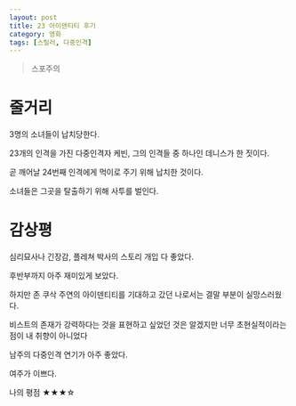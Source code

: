 ```yaml
---
layout: post
title: 23 아이덴티티 후기  
category: 영화
tags: [스릴러, 다중인격]
---
```


> 스포주의

# 줄거리
3명의 소녀들이 납치당한다.

23개의 인격을 가진 다중인격자 케빈, 그의 인격들 중 하나인 데니스가 한 짓이다.

곧 깨어날 24번째 인격에게 먹이로 주기 위해 납치한 것이다. 

소녀들은 그곳을 탈출하기 위해 사투를 벌인다.

# 감상평
심리묘사나 긴장감, 플레쳐 박사의 스토리 개입 다 좋았다.

후반부까지 아주 재미있게 보았다.

하지만 존 쿠삭 주연의 아이덴티티를 기대하고 갔던 나로서는 결말 부분이 실망스러웠다.

비스트의 존재가 강력하다는 것을 표현하고 싶었던 것은 알겠지만 너무 초현실적이라는 점이 내 취향이 아니었다

남주의 다중인격 연기가 아주 좋았다. 

여주가 이쁘다.

나의 평점 ★★★☆
